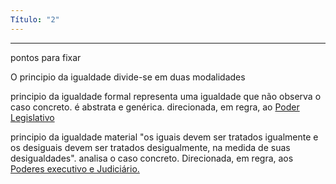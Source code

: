 ```yaml
---
Título: "2"
---
```

---

pontos para fixar

O principio da igualdade divide-se em duas modalidades

principio da igualdade formal
	representa uma igualdade que não observa o caso concreto. é abstrata e genérica. direcionada, em regra, ao <u>Poder Legislativo</u>

principio da igualdade material
	"os iguais devem ser tratados igualmente e os desiguais devem ser tratados desigualmente, na medida de suas desigualdades". analisa o caso concreto. Direcionada, em regra, aos <u>Poderes executivo e Judiciário.
</u>
